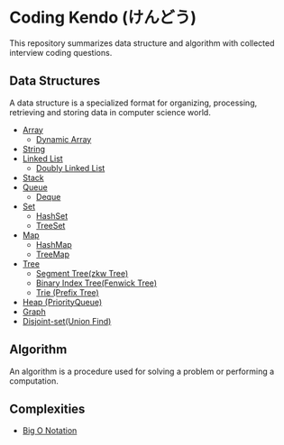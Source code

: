 # Coding Kendo (けんどう)
This repository summarizes data structure and algorithm with collected interview coding questions.

## Data Structures

A data structure is a specialized format for organizing, processing, retrieving and storing data in computer science world.

* [Array](./data_structure/array.md)
    * [Dynamic Array](./data_structure/dynamic_array.md)
* [String](./data_structure/string.md)
* [Linked List](./data_structure/linkedlist.md)
    * [Doubly Linked List](./data_structure/doublylinkedlist.md)
* [Stack](./data_structure/stack.md)
* [Queue](./data_structure/queue.md)
    * [Deque](./data_structure/deque.md)
* [Set](./data_structure/set.md)
    * [HashSet](./data_structure/hashset.md)
    * [TreeSet](./data_structure/treeset.md)
* [Map](./data_structure/map.md)
    * [HashMap](./data_structure/hashmap.md)
    * [TreeMap](./data_structure/treemap.md)
* [Tree](./data_structure/tree.md)
    * [Segment Tree(zkw Tree)](./data_structure/segment_tree.md)
    * [Binary Index Tree(Fenwick Tree)](./data_structure/binary_index_tree.md)
    * [Trie (Prefix Tree)](./data_structure/trie.md)
* [Heap (PriorityQueue)](./data_structure/heap.md)
* [Graph](./data_structure/graph.md)
* [Disjoint-set(Union Find)](./data_structure/unionfind.md)

## Algorithm

An algorithm is a procedure used for solving a problem or performing a computation.

## Complexities

* [Big O Notation](BigONotation.md)
